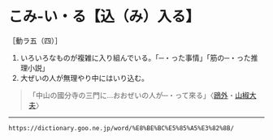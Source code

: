 # こみ‐い・る【込（み）入る】
［動ラ五（四）］

1.  いろいろなものが複雑に入り組んでいる。「─・った事情」「筋の─・った推理小説」
2.  大ぜいの人が無理やり中にはいり込む。
>「中山の國分寺の三門に…おおぜいの人が─・って來る」〈[鴎外](https://dictionary.goo.ne.jp/word/person/%E6%A3%AE%E9%B4%8E%E5%A4%96/#jn-220394)・[山椒大夫](https://dictionary.goo.ne.jp/word/%E5%B1%B1%E6%A4%92%E5%A4%AA%E5%A4%AB/#jn-91052)〉

---
`https://dictionary.goo.ne.jp/word/%E8%BE%BC%E5%85%A5%E3%82%8B/`